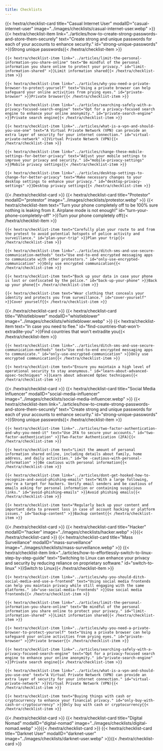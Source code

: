 ```yaml
---
title: Checklists
---
```

<div class="checklist-grid">
{{< hextra/checklist-card title="Casual Internet User" modalID="casual-internet-user" image="../images/checklists/casual-internet-user.webp" >}}
    {{< hextra/checklist-item link="../articles/how-to-create-strong-passwords-and-store-them-securely" text="Create strong and unique passwords for each of your accounts to enhance security." id="strong-unique-passwords" >}}Strong unique passwords{{< /hextra/checklist-item >}}

    {{< hextra/checklist-item link="../articles/limit-the-personal-information-you-share-online" text="Be mindful of the personal information you share online to protect your privacy." id="limit-information-shared" >}}Limit information shared{{< /hextra/checklist-item >}}

    {{< hextra/checklist-item link="../articles/why-you-need-a-private-browser-to-protect-yourself" text="Using a private browser can help safeguard your online activities from prying eyes." id="private-browser" >}}Private browser{{< /hextra/checklist-item >}}

    {{< hextra/checklist-item link="../articles/searching-safely-with-a-privacy-focused-search-engine" text="Opt for a privacy-focused search engine to enhance your online anonymity." id="private-search-engine" >}}Private search engine{{< /hextra/checklist-item >}}

    {{< hextra/checklist-item link="../articles/what-is-a-vpn-and-should-you-use-one" text="A Virtual Private Network (VPN) can provide an extra layer of security for your internet connection." id="virtual-private-network" >}}Virtual Private Network (VPN){{< /hextra/checklist-item >}}

    {{< hextra/checklist-item link="../articles/change-these-mobile-settings-for-better-privacy" text="Adjust your mobile settings to improve your privacy and security." id="mobile-privacy-settings" >}}Mobile privacy settings{{< /hextra/checklist-item >}}

    {{< hextra/checklist-item link="../articles/desktop-settings-to-change-for-better-privacy" text="Make necessary changes to your desktop settings to enhance your privacy." id="desktop-privacy-settings" >}}Desktop privacy settings{{< /hextra/checklist-item >}}
{{< /hextra/checklist-card >}}
{{< hextra/checklist-card title="Protestor" modalID="protestor" image="../images/checklists/protestor.webp" >}}
    {{< hextra/checklist-item text="Turn your phone completely off to be 100% sure nothing is leaking from it. Airplane mode is not enough!" id="turn-your-phone-completely-off" >}}Turn your phone completely off{{< /hextra/checklist-item >}}

    {{< hextra/checklist-item text="Carefully plan your route to and from the protest to avoid potential hotspots of police activity and surveillance." id="plan-your-trip" >}}Plan your trip{{< /hextra/checklist-item >}}
    
    {{< hextra/checklist-item link="../articles/ditch-sms-and-use-secure-communication-methods" text="Use end-to-end encrypted messaging apps to communicate with other protestors." id="only-use-encrypted-communication" >}}Only use encrypted communication{{< /hextra/checklist-item >}}

    {{< hextra/checklist-item text="Back up your data in case your phone is lost or confiscated by the police." id="back-up-your-phone" >}}Back up your phone{{< /hextra/checklist-item >}}

    {{< hextra/checklist-item text="Wear clothing that conceals your identity and protects you from surveillance." id="cover-yourself" >}}Cover yourself{{< /hextra/checklist-item >}}
{{< /hextra/checklist-card >}}
{{< hextra/checklist-card title="Whistleblower" modalID="whistleblower" image="../images/checklists/whistleblower.webp" >}}
    {{< hextra/checklist-item text="In case you need to flee." id="find-countries-that-won't-extradite-you" >}}Find countries that won't extradite you{{< /hextra/checklist-item >}}

    {{< hextra/checklist-item link="../articles/ditch-sms-and-use-secure-communication-methods" text="Use end-to-end encrypted messaging apps to communicate." id="only-use-encrypted-communication" >}}Only use encrypted communication{{< /hextra/checklist-item >}}

    {{< hextra/checklist-item text="Ensure you maintain a high level of operational security to stay anonymous." id="learn-about-advanced-opsec-techniques" >}}Learn about advanced OpSec techniques{{< /hextra/checklist-item >}}
{{< /hextra/checklist-card >}}
{{< hextra/checklist-card title="Social Media Influencer" modalID="social-media-influencer" image="../images/checklists/social-media-influencer.webp" >}}
    {{< hextra/checklist-item link="../articles/how-to-create-strong-passwords-and-store-them-securely" text="Create strong and unique passwords for each of your accounts to enhance security." id="strong-unique-passwords" >}}Strong unique passwords{{< /hextra/checklist-item >}}

    {{< hextra/checklist-item link="../articles/two-factor-authentication-and-why-you-need-it" text="Use 2FA to secure your accounts." id="two-factor-authentication" >}}Two-Factor Authentication (2FA){{< /hextra/checklist-item >}}

    {{< hextra/checklist-item text="Limit the amount of personal information shared online, including details about family, home address, and daily activities." id="be -cautious-with-personal-information" >}}Be cautious with personal information{{< /hextra/checklist-item >}}

    {{< hextra/checklist-item link="../articles/dont-get-hooked-how-to-recognize-and-avoid-phishing-emails" text="With a large following, you're a target for hackers. Verify email senders and be cautious of emails asking for personal information or containing suspicious links." id="avoid-phishing-emails" >}}Avoid phishing emails{{< /hextra/checklist-item >}}

    {{< hextra/checklist-item text="Regularly back up your content and important data to prevent loss in case of account hacking or platform issues." id="backup-content" >}}Backup content{{< /hextra/checklist-item >}}
{{< /hextra/checklist-card >}}
{{< hextra/checklist-card title="Hacker" modalID="hacker" image="../images/checklists/hacker.webp" >}}{{< /hextra/checklist-card >}}
{{< hextra/checklist-card title="Mass Surveillance" modalID="mass-surveillance" image="../images/checklists/mass-surveillance.webp" >}}
    {{< hextra/checklist-item link="../articles/how-to-effortlessly-switch-to-linux-step-by-step-guide" text="Switching to Linux can enhance your privacy and security by reducing reliance on proprietary software." id="switch-to-linux" >}}Switch to Linux{{< /hextra/checklist-item >}}
    
    {{< hextra/checklist-item link="../articles/why-you-should-ditch-social-media-and-use-a-frontend" text="Using social media frontends can help you maintain privacy while still engaging with the same platforms." id="use-social-media-frontends" >}}Use social media frontends{{< /hextra/checklist-item >}}

    {{< hextra/checklist-item link="../articles/limit-the-personal-information-you-share-online" text="Be mindful of the personal information you share online to protect your privacy." id="limit-information-shared" >}}Limit information shared{{< /hextra/checklist-item >}}

    {{< hextra/checklist-item link="../articles/why-you-need-a-private-browser-to-protect-yourself" text="Using a private browser can help safeguard your online activities from prying eyes." id="private-browser" >}}Private browser{{< /hextra/checklist-item >}}

    {{< hextra/checklist-item link="../articles/searching-safely-with-a-privacy-focused-search-engine" text="Opt for a privacy-focused search engine to enhance your online anonymity." id="private-search-engine" >}}Private search engine{{< /hextra/checklist-item >}}

    {{< hextra/checklist-item link="../articles/what-is-a-vpn-and-should-you-use-one" text="A Virtual Private Network (VPN) can provide an extra layer of security for your internet connection." id="virtual-private-network" >}}Virtual Private Network (VPN){{< /hextra/checklist-item >}}

    {{< hextra/checklist-item text="Buying things with cash or cryptocurrency to enhance your financial privacy." id="only-buy-with-cash-or-cryptocurrency" >}}Only buy with cash or cryptocurrency{{< /hextra/checklist-item >}}
{{< /hextra/checklist-card >}}
{{< hextra/checklist-card title="Digital Nomad" modalID="digital-nomad" image="../images/checklists/digital-nomad.webp" >}}{{< /hextra/checklist-card >}}
{{< hextra/checklist-card title="Darknet User" modalID="darknet-user" image="../images/checklists/darknet-user.webp" >}}{{< /hextra/checklist-card >}}
</div>
